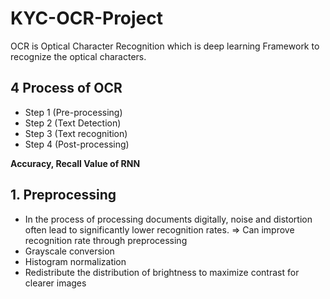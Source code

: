 # KYC-OCR-Project

OCR is Optical Character Recognition which is deep learning Framework to recognize the optical characters.




## 4 Process of OCR 

+ Step 1 (Pre-processing)  
+ Step 2 (Text Detection)  
+ Step 3 (Text recognition)  
+ Step 4 (Post-processing)  



**Accuracy, Recall Value of RNN** 

## 1. Preprocessing

* In the process of processing documents digitally, noise and distortion often lead to significantly lower recognition rates. => Can improve recognition rate through preprocessing
* Grayscale conversion
* Histogram normalization
* Redistribute the distribution of brightness to maximize contrast for clearer images

